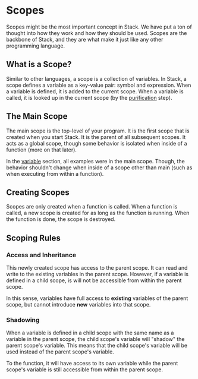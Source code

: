 # Scopes

Scopes might be the most important concept in Stack. We have put a ton of thought into how they work and how they should be used. Scopes are the backbone of Stack, and they are what make it just like any other programming language.

## What is a Scope?

Similar to other languages, a scope is a collection of variables. In Stack, a scope defines a variable as a key-value pair: symbol and expression. When a variable is defined, it is added to the current scope. When a variable is called, it is looked up in the current scope (by the [purification](/glossary.html#purification) step).

## The Main Scope

The main scope is the top-level of your program. It is the first scope that is created when you start Stack. It is the parent of all subsequent scopes. It acts as a global scope, though some behavior is isolated when inside of a function (more on that later).

In the [variable](/introduction/variables.html) section, all examples were in the main scope. Though, the behavior shouldn't change when inside of a scope other than main (such as when executing from within a function).

<!-- TODO: fact-check the statement on the behavior expectation of other scopes -->

## Creating Scopes

Scopes are only created when a function is called. When a function is called, a new scope is created for as long as the function is running. When the function is done, the scope is destroyed.

## Scoping Rules

### Access and Inheritance

This newly created scope has access to the parent scope. It can read and write to the existing variables in the parent scope. However, if a variable is defined in a child scope, is will not be accessible from within the parent scope.

In this sense, variables have full access to **existing** variables of the parent scope, but cannot introduce **new** variables into that scope.

### Shadowing

When a variable is defined in a child scope with the same name as a variable in the parent scope, the child scope's variable will "shadow" the parent scope's variable. This means that the child scope's variable will be used instead of the parent scope's variable.

To the function, it will have access to its own variable while the parent scope's variable is still accessible from within the parent scope.
